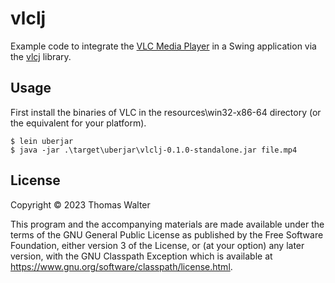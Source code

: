 # vlclj

Example code to integrate the [VLC Media Player](https://www.videolan.org/) in a Swing application via the [vlcj](https://github.com/caprica/vlcj) library.

## Usage

First install the binaries of VLC in the resources\win32-x86-64 directory (or the equivalent for your platform).

    $ lein uberjar
    $ java -jar .\target\uberjar\vlclj-0.1.0-standalone.jar file.mp4

## License

Copyright © 2023 Thomas Walter

This program and the accompanying materials are made available under the terms of the GNU General Public License as published by the Free Software Foundation, either version 3 of the License, or (at your option) any later version, with the GNU Classpath Exception which is available at https://www.gnu.org/software/classpath/license.html.
